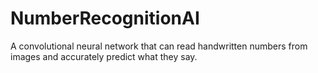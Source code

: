 # NumberRecognitionAI
A convolutional neural network that can read handwritten numbers from images and accurately predict what they say.
